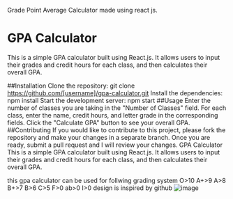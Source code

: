 Grade Point Average Calculator made using react js.

# GPA Calculator
This is a simple GPA calculator built using React.js. It allows users to input their grades and credit hours for each class, and then calculates their overall GPA.

##Installation
Clone the repository: git clone https://github.com/[username]/gpa-calculator.git
Install the dependencies: npm install
Start the development server: npm start
##Usage
Enter the number of classes you are taking in the "Number of Classes" field.
For each class, enter the name, credit hours, and letter grade in the corresponding fields.
Click the "Calculate GPA" button to see your overall GPA.
##Contributing
If you would like to contribute to this project, please fork the repository and make your changes in a separate branch. Once you are ready, submit a pull request and I will review your changes.
GPA Calculator
This is a simple GPA calculator built using React.js. It allows users to input their grades and credit hours for each class, and then calculates their overall GPA.


this gpa calculator can be used for follwing grading system
O>10
A+>9
A>8
B+>7
B>6
C>5
F>0
ab>0
I>0
design is inspired by github
![image](https://user-images.githubusercontent.com/91087103/213689131-47edd89e-47d3-4368-93fe-e4bd54f92404.png)

